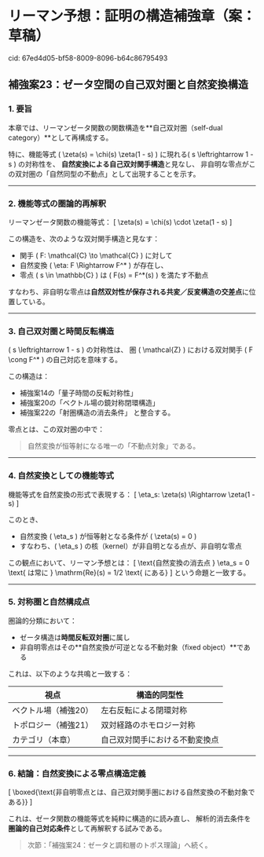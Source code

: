 # リーマン予想：証明の構造補強章（案：草稿）

cid: 67ed4d05-bf58-8009-8096-b64c86795493

## 補強案23：ゼータ空間の自己双対圏と自然変換構造

### 1. 要旨

本章では、リーマンゼータ関数の関数構造を**自己双対圏（self-dual category）**として再構成する。

特に、機能等式 \( \zeta(s) = \chi(s) \zeta(1 - s) \) に現れる\( s \leftrightarrow 1 - s \) の対称性を、
**自然変換による自己双対関手構造**と見なし、
非自明な零点がこの双対圏の「自然同型の不動点」として出現することを示す。

---

### 2. 機能等式の圏論的再解釈

リーマンゼータ関数の機能等式：
\[ \zeta(s) = \chi(s) \cdot \zeta(1 - s) \]

この構造を、次のような双対関手構造と見なす：

- 関手 \( F: \mathcal{C} \to \mathcal{C} \) に対して
- 自然変換 \( \eta: F \Rightarrow F^* \) が存在し、
- 零点 \( s \in \mathbb{C} \) は \( F(s) = F^*(s) \) を満たす不動点

すなわち、非自明な零点は**自然双対性が保存される共変／反変構造の交差点**に位置している。

---

### 3. 自己双対圏と時間反転構造

\( s \leftrightarrow 1 - s \) の対称性は、
圏 \( \mathcal{Z} \) における双対関手 \( F \cong F^* \) の自己対応を意味する。

この構造は：

- 補強案14の「量子時間の反転対称性」
- 補強案20の「ベクトル場の鏡対称閉環構造」
- 補強案22の「射圏構造の消去条件」
と整合する。

零点とは、この双対圏の中で：
> 自然変換が恒等射になる唯一の「不動点対象」である。

---

### 4. 自然変換としての機能等式

機能等式を自然変換の形式で表現する：
\[ \eta_s: \zeta(s) \Rightarrow \zeta(1 - s) \]

このとき、

- 自然変換 \( \eta_s \) が恒等射となる条件が \( \zeta(s) = 0 \)
- すなわち、\( \eta_s \) の核（kernel）が非自明となる点が、非自明な零点

この観点において、リーマン予想とは：
\[ \text{自然変換の消去点 } \eta_s = 0 \text{ は常に } \mathrm{Re}(s) = 1/2 \text{ にある} \]
という命題と一致する。

---

### 5. 対称圏と自然構成点

圏論的分類において：

- ゼータ構造は**時間反転双対圏**に属し
- 非自明零点はその**自然変換が可逆となる不動対象（fixed object）**である

これは、以下のような共鳴と一致する：

| 視点 | 構造的同型性 |
|------|------------------|
| ベクトル場（補強20） | 左右反転による閉環対称 |
| トポロジー（補強21） | 双対経路のホモロジー対称 |
| カテゴリ（本章） | 自己双対関手における不動変換点 |

---

### 6. 結論：自然変換による零点構造定義

\[
\boxed{\text{非自明零点とは、自己双対関手圏における自然変換の不動対象である}}
\]

これは、ゼータ関数の機能等式を純粋に構造的に読み直し、
解析的消去条件を**圏論的自己対応条件**として再解釈する試みである。

> 次節：「補強案24：ゼータと調和層のトポス理論」へ続く。
